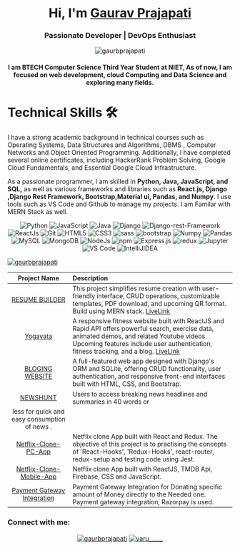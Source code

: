 

<h1 align="center" >Hi, I'm <a color="red" href="https://www.linkedin.com/in/gaurav-prajapati-297513188/" target="_blank"> Gaurav Prajapati </a></h1>

<h3 align="center"> Passionate Developer | DevOps Enthusiast </h3>


<p align="center"> <img src="https://komarev.com/ghpvc/?username=gaurbprajapati&label=Profile%20views&color=0e75b6&style=flat" alt="gaurbprajapati" /> </p>


<h4 align="center" >I am <b></b> BTECH <b>Computer Science Third Year Student </b> at NIET, As of now, I am focused on <a >web development, cloud Computing and Data Science </a> and exploring many fields.</h4>

 <b></b>
  <b></b>


 <b></b>
  <b></b>
   <b></b>


<h1>Technical Skills 🛠</h1>
   
I have a strong academic background in technical courses such as Operating Systems, Data Structures and Algorithms, DBMS , Computer Networks and Object Oriented Programming. Additionally, I have completed several online certificates, including HackerRank Problem Solving, Google Cloud Fundamentals, and Essential Google Cloud Infrastructure.

As a passionate programmer, I am skilled in <b> Python, Java, JavaScript, and SQL,</b> as well as various frameworks and libraries such as <b>React.js, Django ,Django Rest Framework, Bootstrap,Material ui, Pandas, and Numpy</b>. I use tools such as VS Code and Github to manage my projects. I am Familar with MERN Stack as well.


<p align="center"> 

 <img alt="Python" src="https://img.shields.io/badge/python-%2314354C.svg?style=for-the-badge&logo=python&logoColor=white"/>
 <img alt="JavaScript" src="https://img.shields.io/badge/javascript-%23323330.svg?&style=for-the-badge&logo=javascript&logoColor=%23F7DF1E" />
 <img alt="Java" src="https://img.shields.io/badge/java-%23ED8B00.svg?&style=for-the-badge&logo=java&logoColor=white" />
  <img alt="Django" src="https://img.shields.io/badge/Django-339933.svg?&style=for-the-badge&logo=Django&logoColor=white" />
 <img alt="Django-rest-Framework" src="https://img.shields.io/badge/djangorestframework-339933.svg?&style=for-the-badge&logo=djangorestframework&logoColor=white" />
  <img alt="ReactJs" src="https://img.shields.io/badge/React-20232A?style=for-the-badge&logo=react&logoColor=61DAFB" />
 <img alt="Git" src="https://img.shields.io/badge/Git-F05032?style=for-the-badge&logo=git&logoColor=white" />
<img alt="HTML5" src="https://img.shields.io/badge/html5-%23E34F26.svg?&style=for-the-badge&logo=html5&logoColor=white" />
 <img alt="CSS3" src="https://img.shields.io/badge/css3-%231572B6.svg?&style=for-the-badge&logo=css3&logoColor=white" />
 <img alt="sass" src="https://img.shields.io/badge/sass-bf4080.svg?&style=for-the-badge&logo=sass&logoColor=white"/>
 <img alt="bootstrap" src="https://img.shields.io/badge/bootstrap-6283ff.svg?&style=for-the-badge&logo=bootsrap&logoColor=white" />
 <img alt="Numpy" src="https://img.shields.io/badge/Numpy-777BB4?style=for-the-badge&logo=numpy&logoColor=white" />
 <img alt="Pandas" src="https://img.shields.io/badge/Pandas-2C2D72?style=for-the-badge&logo=pandas&logoColor=white" />
 <img alt="MySQL" src="https://img.shields.io/badge/MySQL-00000F?style=for-the-badge&logo=mysql&logoColor=white" />
 <img alt="MongoDB" src="https://img.shields.io/badge/MongoDB-white?style=for-the-badge&logo=mongodb&logoColor=4EA94B" />
 <img alt="NodeJs" src="https://img.shields.io/badge/Node.js-339933?style=for-the-badge&logo=nodedotjs&logoColor=white" />
 <img alt="npm" src="https://img.shields.io/badge/npm-CB3837?style=for-the-badge&logo=npm&logoColor=white" />
 <img alt="Express.js" src="https://img.shields.io/badge/Express.js-000000?style=for-the-badge&logo=express&logoColor=white" />
 <img  alt="redux"  src="https://img.shields.io/badge/redux-%23ED8B00.svg?&style=for-the-badge&logo=redux&logoColor=white"/>
 <img alt="Jupyter" src="https://img.shields.io/badge/Jupyter-F37626.svg?&style=for-the-badge&logo=Jupyter&logoColor=white" />
 <img alt="VS Code" src="https://img.shields.io/badge/Visual_Studio_Code-0078D4?style=for-the-badge&logo=visual%20studio%20code&logoColor=white" />
 <img alt="IntelliJIDEA" src="https://img.shields.io/badge/IntelliJIDEA-000000.svg?style=for-the-badge&logo=intellij-idea&logoColor=white" />
</p>





<p align="left"> <a href="https://github.com/ryo-ma/github-profile-trophy"><img src="https://github-profile-trophy.vercel.app/?username=gaurbprajapati" alt="gaurbprajapati" /></a> </p>


<p align="left">
</p>


| Project Name      | Description | 
| :---:        |    :----   |  
| [RESUME BUILDER](https://github.com/gaurbprajapati/QR-Based-Resume-builder)| This project simplifies resume creation with user-friendly interface, CRUD operations, customizable templates, PDF download, and upcoming QR format. Build using MERN stack. [LiveLink](https://victor-resume-builder.herokuapp.com/login)
| [Yogayata](https://github.com/gaurbprajapati/Gym-exercises-ReactApp) | A responsive fitness website built with ReactJS and Rapid API offers powerful search, exercise data, animated demos, and related Youtube videos. Upcoming features include user authentication, fitness tracking, and a blog. [LiveLink](https://yogayatahealth.netlify.app/)
| [BLOGING WEBSITE](https://github.com/gaurbprajapati/django-blog) | A full-featured web app designed with Django's ORM and SQLite, offering CRUD functionality, user authentication, and responsive front-end interfaces built with HTML, CSS, and Bootstrap. |
| [NEWSHUNT](https://github.com/gaurbprajapati/new-app) | Users to access breaking news headlines and summaries in 40 words or
less for quick and easy consumption of news .|
| [Netflix-Clone-PC-App](https://netflix-clone-saurav.herokuapp.com/)  | Netflix clone App built with React and Redux. The objective of this project is to practising the concepts of 'React-Hooks', 'Redux-Hooks', react-router, redux-setup and testing code using Jest.
| [Netflix-Clone-Mobile-App](https://netflix-clone-9b94a.web.app/)     | Netflix clone App built with ReactJS, TMDB Api, Firebase, CSS and JavaScript.
| [Payment Gateway Integration](https://sauravmukherjee44.github.io/Payment-Gateway-Integration/)     | Payment Gateway Integration for Donating specific amount of Money directly to the Needed one. Payment gateway integration, Razorpay is used.


<h3 align="left">Connect with me:</h3>
<p align="center">
<a href="https://dev.to/gaurbprajapati" target="blank"><img align="center" src="https://raw.githubusercontent.com/rahuldkjain/github-profile-readme-generator/master/src/images/icons/Social/devto.svg" alt="gaurbprajapati" height="30" width="40" /></a>
<a href="https://twitter.com/gaurbprajapati" target="blank"><img align="center" src="https://raw.githubusercontent.com/rahuldkjain/github-profile-readme-generator/master/src/images/icons/Social/twitter.svg" alt="varu_____" height="30" width="40" /></a>
<!--

<a href="https://kaggle.com/gaurbprajapati" target="blank"><img align="center" src="https://raw.githubusercontent.com/rahuldkjain/github-profile-readme-generator/master/src/images/icons/Social/kaggle.svg" alt="gaurbprajapati" height="30" width="40" /></a>
<a href="https://www.codechef.com/users/gaurbprajapati" target="blank"><img align="center" src="https://cdn.jsdelivr.net/npm/simple-icons@3.1.0/icons/codechef.svg" alt="gaurbprajapati" height="30" width="40" /></a>
<a href="https://www.hackerrank.com/gauravprajapati5" target="blank"><img align="center" src="https://raw.githubusercontent.com/rahuldkjain/github-profile-readme-generator/master/src/images/icons/Social/hackerrank.svg" alt="gauravprajapati5" height="30" width="40" /></a>
<a href="https://www.leetcode.com/gauravprajapati094" target="blank"><img align="center" src="https://raw.githubusercontent.com/rahuldkjain/github-profile-readme-generator/master/src/images/icons/Social/leet-code.svg" alt="gauravprajapati094" height="30" width="40" /></a>
<a href="https://auth.geeksforgeeks.org/user/gauravprajapati094" target="blank"><img align="center" src="https://raw.githubusercontent.com/rahuldkjain/github-profile-readme-generator/master/src/images/icons/Social/geeks-for-geeks.svg" alt="gauravprajapati094" height="30" width="40" /></a>
</p>

-->




<h3 align="left">Languages and Tools:</h3>
<p align="left"> <a href="https://aws.amazon.com" target="_blank" rel="noreferrer"> <img src="https://raw.githubusercontent.com/devicons/devicon/master/icons/amazonwebservices/amazonwebservices-original-wordmark.svg" alt="aws" width="40" height="40"/> </a> <a href="https://www.w3schools.com/cpp/" target="_blank" rel="noreferrer"> <img src="https://raw.githubusercontent.com/devicons/devicon/master/icons/cplusplus/cplusplus-original.svg" alt="cplusplus" width="40" height="40"/> </a> <a href="https://www.w3schools.com/css/" target="_blank" rel="noreferrer"> <img src="https://raw.githubusercontent.com/devicons/devicon/master/icons/css3/css3-original-wordmark.svg" alt="css3" width="40" height="40"/> </a> <a href="https://cloud.google.com" target="_blank" rel="noreferrer"> <img src="https://www.vectorlogo.zone/logos/google_cloud/google_cloud-icon.svg" alt="gcp" width="40" height="40"/> </a> <a href="https://www.w3.org/html/" target="_blank" rel="noreferrer"> <img src="https://raw.githubusercontent.com/devicons/devicon/master/icons/html5/html5-original-wordmark.svg" alt="html5" width="40" height="40"/> </a> <a href="https://www.java.com" target="_blank" rel="noreferrer"> <img src="https://raw.githubusercontent.com/devicons/devicon/master/icons/java/java-original.svg" alt="java" width="40" height="40"/> </a> <a href="https://developer.mozilla.org/en-US/docs/Web/JavaScript" target="_blank" rel="noreferrer"> <img src="https://raw.githubusercontent.com/devicons/devicon/master/icons/javascript/javascript-original.svg" alt="javascript" width="40" height="40"/> </a> <a href="https://www.mathworks.com/" target="_blank" rel="noreferrer"> <img src="https://upload.wikimedia.org/wikipedia/commons/2/21/Matlab_Logo.png" alt="matlab" width="40" height="40"/> </a> <a href="https://www.mongodb.com/" target="_blank" rel="noreferrer"> <img src="https://raw.githubusercontent.com/devicons/devicon/master/icons/mongodb/mongodb-original-wordmark.svg" alt="mongodb" width="40" height="40"/> </a> <a href="https://www.mysql.com/" target="_blank" rel="noreferrer"> <img src="https://raw.githubusercontent.com/devicons/devicon/master/icons/mysql/mysql-original-wordmark.svg" alt="mysql" width="40" height="40"/> </a> <a href="https://opencv.org/" target="_blank" rel="noreferrer"> <img src="https://www.vectorlogo.zone/logos/opencv/opencv-icon.svg" alt="opencv" width="40" height="40"/> </a> <a href="https://pandas.pydata.org/" target="_blank" rel="noreferrer"> <img src="https://raw.githubusercontent.com/devicons/devicon/2ae2a900d2f041da66e950e4d48052658d850630/icons/pandas/pandas-original.svg" alt="pandas" width="40" height="40"/> </a> <a href="https://www.python.org" target="_blank" rel="noreferrer"> <img src="https://raw.githubusercontent.com/devicons/devicon/master/icons/python/python-original.svg" alt="python" width="40" height="40"/> </a> <a href="https://reactjs.org/" target="_blank" rel="noreferrer"> <img src="https://raw.githubusercontent.com/devicons/devicon/master/icons/react/react-original-wordmark.svg" alt="react" width="40" height="40"/> </a> <a href="https://seaborn.pydata.org/" target="_blank" rel="noreferrer"> <img src="https://seaborn.pydata.org/_images/logo-mark-lightbg.svg" alt="seaborn" width="40" height="40"/> </a> </p> -->
